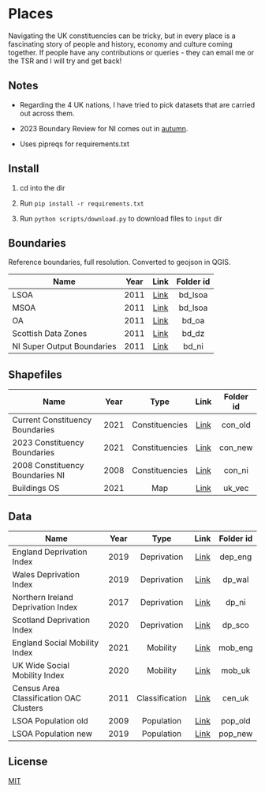 # Places

Navigating the UK constituencies can be tricky, but in every place is a fascinating story of people and history, economy and culture coming together. If people have any contributions or queries - they can email me or the TSR and I will try and get back!

## Notes

- Regarding the 4 UK nations, I have tried to pick datasets that are carried out across them.

- 2023 Boundary Review for NI comes out in [autumn](https://www.boundarycommission.org.uk/2023-review-parliamentary-constituencies).

- Uses pipreqs for requirements.txt

## Install

1. cd into the dir

2. Run ```pip install -r requirements.txt```

3. Run ```python scripts/download.py``` to download files to ```input``` dir

## Boundaries 

Reference boundaries, full resolution. Converted to geojson in QGIS.

| Name | Year | Link | Folder id |
|-|:-:|:-:|:-:|
| LSOA | 2011 | [Link](https://borders.ukdataservice.ac.uk/easy_download_data.html?data=England_lsoa_2011https://borders.ukdataservice.ac.uk/easy_download_data.html?data=England_lsoa_2011) | bd_lsoa |
| MSOA | 2011 | [Link](https://borders.ukdataservice.ac.uk/easy_download_data.html?data=England_msoa_2011) | bd_lsoa |
| OA | 2011 | [Link](https://borders.ukdataservice.ac.uk/easy_download_data.html?data=England_oa_2011) | bd_oa |
| Scottish Data Zones | 2011 | [Link](https://www.gov.scot/publications/simd-2011-data-zone-boundaries/) | bd_dz | 
| NI Super Output Boundaries | 2011 | [Link](https://www.nisra.gov.uk/publications/super-output-area-boundaries-gis-format) | bd_ni |

## Shapefiles
| Name | Year | Type | Link | Folder id | 
|-|:-:|:-:|:-:|:-:|
| Current Constituency Boundaries | 2021 | Constituencies | [Link](https://osdatahub.os.uk/downloads/open/BoundaryLine) | con_old | Access dir: ```GB``` |
| 2023 Constituency Boundaries | 2021 | Constituencies | [Link](https://boundarycommissionforengland.independent.gov.uk/2023-review/) | con_new | 
| 2008 Constituency Boundaries NI | 2008 | Constituencies | [Link](https://data.nicva.org/dataset/administrative-land-boundaries/resource/15ef7156-d7e5-48cb-bc08-b0fe6f3e843d) | con_ni | 
| Buildings OS | 2021 | Map | [Link](https://www.ordnancesurvey.co.uk/business-government/products/vectormap-district) | uk_vec | 

## Data
| Name | Year | Type | Link | Folder id | 
|-|:-:|:-:|:-:|:-:|
| England Deprivation Index | 2019 | Deprivation | [Link](https://www.gov.uk/government/statistics/english-indices-of-deprivation-2019) | dep_eng |  |
| Wales Deprivation Index | 2019 | Deprivation | [Link](https://statswales.gov.wales/Catalogue/Community-Safety-and-Social-Inclusion/Welsh-Index-of-Multiple-Deprivation) | dp_wal |  |
| Northern Ireland Deprivation Index | 2017 | Deprivation | [Link](https://www.nisra.gov.uk/publications/nimdm17-soa-level-results) | dp_ni | 
| Scotland Deprivation Index | 2020 | Deprivation | [Link](https://www.gov.scot/publications/scottish-index-of-multiple-deprivation-2020v2-postcode-look-up/) | dp_sco |  |
| England Social Mobility Index | 2021 | Mobility | [Link](https://www.officeforstudents.org.uk/data-and-analysis/young-participation-by-area/get-the-area-based-measures-data/) | mob_eng |  |
| UK Wide Social Mobility Index | 2020 | Mobility | [Link](https://www.officeforstudents.org.uk/data-and-analysis/young-participation-by-area/get-the-area-based-measures-data/) | mob_uk |  |
| Census Area Classification OAC Clusters | 2011 | Classification | [Link](https://www.ons.gov.uk/methodology/geography/geographicalproducts/areaclassifications/2011areaclassifications/datasets) | cen_uk |  |
| LSOA Population old | 2009 | Population | [Link](https://www.ons.gov.uk/peoplepopulationandcommunity/populationandmigration/populationestimates/datasets/lowersuperoutputareamidyearpopulationestimates) | pop_old |
| LSOA Population new | 2019 | Population | [Link](https://www.ons.gov.uk/peoplepopulationandcommunity/populationandmigration/populationestimates/datasets/lowersuperoutputareamidyearpopulationestimates) | pop_new |

## License
[MIT](https://choosealicense.com/licenses/mit/)

